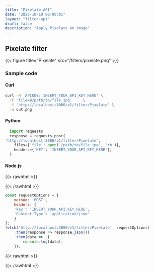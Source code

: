 ```yaml
---
title: "Pixelate API"
date: "2023-10-10 00:00:01"
layout: "filter-api"
draft: false
description: "Apply Pixelate on image"
---
```




## Pixelate filter

{{< figure title="Pixelate" src="/filters/pixelate.png"  >}}

### Sample code

#### Curl

```bash
curl -H 'APIKEY: INSERT_YOUR_API_KEY_HERE' \
  -F 'file=@/path/to/file.jpg'     \
  -f 'http://localhost:3000/v1/filter/Pixelate' \
  -o out.png

```

#### Python

```python
  import requests
  response = requests.post(
'http://localhost:3000/v1/filter/Pixelate',
    files={'file': open('/path/to/file.jpg', 'rb')},
    headers={'KEY': 'INSERT_YOUR_API_KEY_HERE'},
  )
```

#### Node.js

{{< rawhtml >}}
 <div class='editable' onClick="this.contentEditable='true';">
{{< /rawhtml >}}

```node.js
const requestOptions = {
    method: 'POST',
    headers: {
    'key': 'INSERT_YOUR_API_KEY_HERE',
    'Content-Type': 'application/json'
    }
};
fetch('http://localhost:3000/v1/filter/Pixelate', requestOptions)
    .then(response => response.json())
    .then(data =>  {
		console.log(data);
    }); 
```

{{< rawhtml >}}
 </div>
{{< /rawhtml >}}



